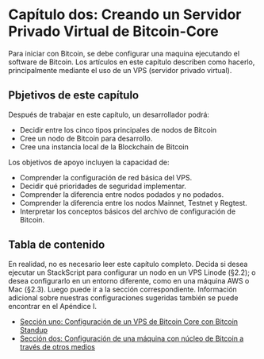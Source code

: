 
# Capítulo dos: Creando un Servidor Privado Virtual de Bitcoin-Core

Para iniciar con Bitcoin, se debe configurar una maquina ejecutando el software de Bitcoin. Los artículos en este capítulo describen como hacerlo, principalmente mediante el uso de un VPS (servidor privado virtual).


## Pbjetivos de este capítulo

Después de trabajar en este capítulo, un desarrollador podrá:

   * Decidir entre los cinco tipos principales de nodos de Bitcoin
   * Cree un nodo de Bitcoin para desarrollo.
   * Cree una instancia local de la Blockchain de Bitcoin

Los objetivos de apoyo incluyen la capacidad de:

   * Comprender la configuración de red básica del VPS.
   * Decidir qué prioridades de seguridad implementar.
   * Comprender la diferencia entre nodos podados y no podados.
   * Comprender la diferencia entre los nodos Mainnet, Testnet y Regtest.
   * Interpretar los conceptos básicos del archivo de configuración de Bitcoin.
   
## Tabla de contenido

En realidad, no es necesario leer este capítulo completo. Decida si desea ejecutar un StackScript para configurar un nodo en un VPS Linode (§2.2); o desea configurarlo en un entorno diferente, como en una máquina AWS o Mac (§2.3). Luego puede ir a la sección correspondiente. Información adicional sobre nuestras configuraciones sugeridas también se puede encontrar en el Apéndice I. 

   * [Sección uno: Configuración de un VPS de Bitcoin Core con Bitcoin Standup](02_1_Configurando_un_VPS_Bitcoin-Core_StackScript.md)
   * [Sección dos: Configuración de una máquina con núcleo de Bitcoin a través de otros medios](02_2_Configurando_Bitcoin_Core_Otros.md)
